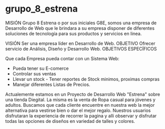 # grupo_8_estrena

MISIÓN
Grupo 8 Estrena o por sus iniciales G8E, somos una empresa de Desarrollo de Web que le brindara a su empresa disponer de diferentes soluciones de tecnología para sus productos y servicios en linea.

VISIÓN
Ser una empresa líder en Desarrollo de Web.
OBJETIVO
Ofrecer servicio de Análisis, Diseño y Desarrollo Web.
OBJETIVOS ESPECÍFICOS

Que cada Empresa pueda contar con un Sistema Web:
- Pueda tener su E-comerce
- Controlar sus ventas
- Llevar un stock - Tener reportes de Stock minimos, proximas compras
- Manejar diferentes Listas de Precios.

Actualemente estamos en un Proyecto de Desarrollo Web "Estrena" sobre una tienda Diegital. La misma es la venta de Ropa casual para jóvenes y adultos. Buscamos que cada cliente encuentre en nuestra web la mejor alternativa para vestirse bien o dar el mejor regalo. Nuestros usuarios disfrutaran la experiencia de recorrer la pagina y alli observar y disfrutar todas las opciones de diseños en variedad de talles y colores.
